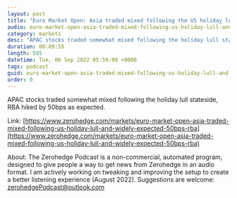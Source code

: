 ```yaml
---
layout: post
title: "Euro Market Open: Asia traded mixed following the US holiday lull and widely expected 50bps RBA rate hike"
audio: euro-market-open-asia-traded-mixed-following-us-holiday-lull-and-widely-expected-50bps-rba-0
category: markets
desc: "APAC stocks traded somewhat mixed following the holiday lull stateside, RBA hiked by 50bps as expected."
duration: 00:09:55
length: 595
datetime: Tue, 06 Sep 2022 05:59:00 +0000
tags: podcast
guid: euro-market-open-asia-traded-mixed-following-us-holiday-lull-and-widely-expected-50bps-rba-0
order: 0
---
```

APAC stocks traded somewhat mixed following the holiday lull stateside, RBA hiked by 50bps as expected.

Link: [https://www.zerohedge.com/markets/euro-market-open-asia-traded-mixed-following-us-holiday-lull-and-widely-expected-50bps-rba](https://www.zerohedge.com/markets/euro-market-open-asia-traded-mixed-following-us-holiday-lull-and-widely-expected-50bps-rba)

About: The Zerohedge Podcast is a non-commercial, automated program, designed to give people a way to get news from Zerohedge in an audio format.  I am actively working on tweaking and improving the setup to create a better listening experience (August 2022).  Suggestions are welcome: [zerohedgePodcast@outlook.com](mailto:zerohedgePodcast@outlook.com)